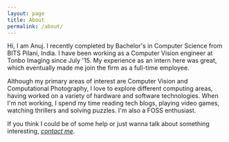 ```yaml
---
layout: page
title: About
permalink: /about/
---
```


Hi, I am Anuj. I recently completed by Bachelor's in Computer Science from BITS Pilani, India. I have been working as a Computer Vision engineer at Tonbo Imaging since July '15. My experience as an intern here was great, which eventually made me join the firm as a full-time employee.

Although my primary areas of interest are Computer Vision and Computational Photography, I love to explore different computing areas, having worked on a variety of hardware and software technologies. When I'm not working, I spend my time reading tech blogs, playing video games, watching thrillers and solving puzzles. I'm also a FOSS enthusiast.

If you think I could be of some help or just wanna talk about something interesting, [_contact me_](/contact).
